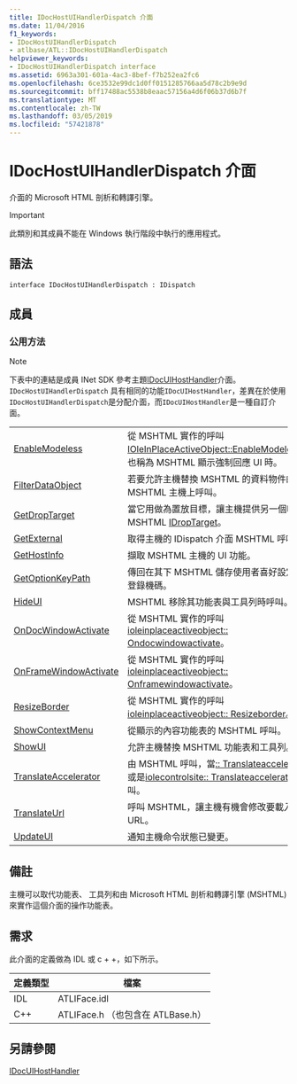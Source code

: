 ```yaml
---
title: IDocHostUIHandlerDispatch 介面
ms.date: 11/04/2016
f1_keywords:
- IDocHostUIHandlerDispatch
- atlbase/ATL::IDocHostUIHandlerDispatch
helpviewer_keywords:
- IDocHostUIHandlerDispatch interface
ms.assetid: 6963a301-601a-4ac3-8bef-f7b252ea2fc6
ms.openlocfilehash: 6ce3532e99dc1d0ff0151285766aa5d78c2b9e9d
ms.sourcegitcommit: bff17488ac5538b8eaac57156a4d6f06b37d6b7f
ms.translationtype: MT
ms.contentlocale: zh-TW
ms.lasthandoff: 03/05/2019
ms.locfileid: "57421878"
---
```

# <a name="idochostuihandlerdispatch-interface"></a>IDocHostUIHandlerDispatch 介面

介面的 Microsoft HTML 剖析和轉譯引擎。

> [!IMPORTANT]
>  此類別和其成員不能在 Windows 執行階段中執行的應用程式。

## <a name="syntax"></a>語法

```
interface IDocHostUIHandlerDispatch : IDispatch
```

## <a name="members"></a>成員

### <a name="public-methods"></a>公用方法

> [!NOTE]
>  下表中的連結是成員 INet SDK 參考主題[IDocUIHostHandler](https://msdn.microsoft.com/library/aa753260.aspx)介面。 `IDocHostUIHandlerDispatch` 具有相同的功能`IDocUIHostHandler`，差異在於使用`IDocHostUIHandlerDispatch`是分配介面，而`IDocUIHostHandler`是一種自訂介面。

|||
|-|-|
|[EnableModeless](/previous-versions/windows/internet-explorer/ie-developer/platform-apis/aa753253\(v=vs.85\))|從 MSHTML 實作的呼叫[IOleInPlaceActiveObject::EnableModeless](/windows/desktop/api/oleidl/nf-oleidl-ioleinplaceactiveobject-enablemodeless)。 也稱為 MSHTML 顯示強制回應 UI 時。|
|[FilterDataObject](/previous-versions/windows/internet-explorer/ie-developer/platform-apis/aa753254\(v=vs.85\))|若要允許主機替換 MSHTML 的資料物件的 MSHTML 主機上呼叫。|
|[GetDropTarget](/previous-versions/windows/internet-explorer/ie-developer/platform-apis/aa753255\(v=vs.85\))|當它用做為置放目標，讓主機提供另一個呼叫 MSHTML [IDropTarget](/windows/desktop/api/oleidl/nn-oleidl-idroptarget)。|
|[GetExternal](/previous-versions/windows/internet-explorer/ie-developer/platform-apis/aa753256\(v=vs.85\))|取得主機的 IDispatch 介面 MSHTML 呼叫。|
|[GetHostInfo](/previous-versions/windows/internet-explorer/ie-developer/platform-apis/aa753257\(v=vs.85\))|擷取 MSHTML 主機的 UI 功能。|
|[GetOptionKeyPath](/previous-versions/windows/internet-explorer/ie-developer/platform-apis/aa753258\(v=vs.85\))|傳回在其下 MSHTML 儲存使用者喜好設定的登錄機碼。|
|[HideUI](/previous-versions/windows/internet-explorer/ie-developer/platform-apis/aa753259\(v=vs.85\))|MSHTML 移除其功能表與工具列時呼叫。|
|[OnDocWindowActivate](/previous-versions/windows/internet-explorer/ie-developer/platform-apis/aa753261\(v=vs.85\))|從 MSHTML 實作的呼叫[ioleinplaceactiveobject:: Ondocwindowactivate](/windows/desktop/api/oleidl/nf-oleidl-ioleinplaceactiveobject-ondocwindowactivate)。|
|[OnFrameWindowActivate](/previous-versions/windows/internet-explorer/ie-developer/platform-apis/aa753262\(v=vs.85\))|從 MSHTML 實作的呼叫[ioleinplaceactiveobject:: Onframewindowactivate](/windows/desktop/api/oleidl/nf-oleidl-ioleinplaceactiveobject-onframewindowactivate)。|
|[ResizeBorder](/previous-versions/windows/internet-explorer/ie-developer/platform-apis/aa753263\(v=vs.85\))|從 MSHTML 實作的呼叫[ioleinplaceactiveobject:: Resizeborder](/windows/desktop/api/oleidl/nf-oleidl-ioleinplaceactiveobject-resizeborder)。|
|[ShowContextMenu](/previous-versions/windows/internet-explorer/ie-developer/platform-apis/aa753264\(v=vs.85\))|從顯示的內容功能表的 MSHTML 呼叫。|
|[ShowUI](/previous-versions/windows/internet-explorer/ie-developer/platform-apis/aa753265\(v=vs.85\))|允許主機替換 MSHTML 功能表和工具列。|
|[TranslateAccelerator](/previous-versions/windows/internet-explorer/ie-developer/platform-apis/aa753266\(v=vs.85\))|由 MSHTML 呼叫，當[:: Translateaccelerator](/windows/desktop/api/oleidl/nf-oleidl-ioleinplaceactiveobject-translateaccelerator)或是[iolecontrolsite:: Translateaccelerator](/windows/desktop/api/ocidl/nf-ocidl-iolecontrolsite-translateaccelerator)呼叫。|
|[TranslateUrl](/previous-versions/windows/internet-explorer/ie-developer/platform-apis/aa753267\(v=vs.85\))|呼叫 MSHTML，讓主機有機會修改要載入的 URL。|
|[UpdateUI](/previous-versions/windows/internet-explorer/ie-developer/platform-apis/aa753268\(v=vs.85\))|通知主機命令狀態已變更。|

## <a name="remarks"></a>備註

主機可以取代功能表、 工具列和由 Microsoft HTML 剖析和轉譯引擎 (MSHTML) 來實作這個介面的操作功能表。

## <a name="requirements"></a>需求

此介面的定義做為 IDL 或 c + +，如下所示。

|定義類型|檔案|
|---------------------|----------|
|IDL|ATLIFace.idl|
|C++|ATLIFace.h （也包含在 ATLBase.h）|

## <a name="see-also"></a>另請參閱

[IDocUIHostHandler](https://msdn.microsoft.com/library/aa753260.aspx)
